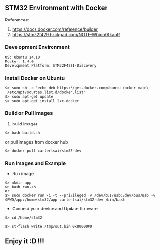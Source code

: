 STM32 Environment with Docker
-----------------------------

References: 

1. https://docs.docker.com/reference/builder  
2. https://stm32f429.hackpad.com/NOTE-WbiooOfkaoR  

### Development Environment
```
OS: Ubuntu 14.10
Docker: 1.4.0
Development Platform: STM32F429I-Discovery
```

### Install Docker on Ubuntu

```
$> sudo sh -c "echo deb https://get.docker.com/ubuntu docker main\
 /etc/apt/sources.list.d/docker.list"
$> sudo apt-get update
$> sudo apt-get install lxc-docker
```

### Build or Pull Images

1. build images
```
$> bash build.sh
```
or pull images from docker hub
```
$> docker pull cartertsai/stm32-dev 
```

### Run Images and Example

* Run image

```
$> mkdir app
$> bash run.sh 
or 
$> sudo docker run -i -t --privileged -v /dev/bus/usb:/dev/bus/usb -v $PWD/app:/home/stm32/app cartertsai/stm32-dev /bin/bash
```

* Connect your device and Update firmware

```
$> cd /home/stm32

$> st-flash write /tmp/out.bin 0x8000000
```

## Enjoy it :D !!!


